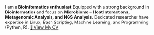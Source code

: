 I am a **Bioinformatics enthusiast** Equipped with a strong background in **Bioinformatics** and focus on **Microbiome – Host Interactions, Metagenomic Analysis, and NGS Analysis**. Dedicated researcher have expertise in Linux, Bash Scripting, Machine Learning, and Programming (Python, R).
[📄 View My CV](https://github.com/adnantariq6400/adnantariq6400/blob/main/CV_Resume.pdf)
